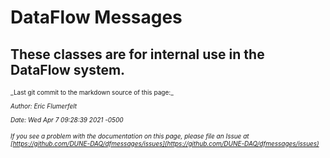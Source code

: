 # DataFlow Messages

These classes are for internal use in the DataFlow system.
-----

<font size="1">
_Last git commit to the markdown source of this page:_


_Author: Eric Flumerfelt_

_Date: Wed Apr 7 09:28:39 2021 -0500_

_If you see a problem with the documentation on this page, please file an Issue at [https://github.com/DUNE-DAQ/dfmessages/issues](https://github.com/DUNE-DAQ/dfmessages/issues)_
</font>

